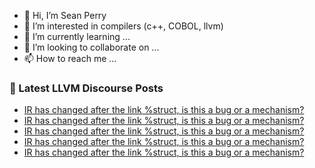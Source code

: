 - 👋 Hi, I’m Sean Perry
- 👀 I’m interested in compilers (c++, COBOL, llvm)
- 🌱 I’m currently learning ...
- 💞️ I’m looking to collaborate on ...
- 📫 How to reach me ...

<!---
s66perry/s66perry is a ✨ special ✨ repository because its `README.md` (this file) appears on your GitHub profile.
You can click the Preview link to take a look at your changes.
--->
### 📕 Latest LLVM Discourse Posts

<!-- DISCOURSE-LLVM:START -->
- [IR has changed after the link %struct, is this a bug or a mechanism?](https://discourse.llvm.org/t/ir-has-changed-after-the-link-struct-is-this-a-bug-or-a-mechanism/82501#post_10)
- [IR has changed after the link %struct, is this a bug or a mechanism?](https://discourse.llvm.org/t/ir-has-changed-after-the-link-struct-is-this-a-bug-or-a-mechanism/82501#post_9)
- [IR has changed after the link %struct, is this a bug or a mechanism?](https://discourse.llvm.org/t/ir-has-changed-after-the-link-struct-is-this-a-bug-or-a-mechanism/82501#post_8)
- [IR has changed after the link %struct, is this a bug or a mechanism?](https://discourse.llvm.org/t/ir-has-changed-after-the-link-struct-is-this-a-bug-or-a-mechanism/82501#post_7)
- [IR has changed after the link %struct, is this a bug or a mechanism?](https://discourse.llvm.org/t/ir-has-changed-after-the-link-struct-is-this-a-bug-or-a-mechanism/82501#post_6)
<!-- DISCOURSE-LLVM:END -->
